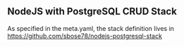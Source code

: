 ## NodeJS with PostgreSQL CRUD Stack

As specified in the meta.yaml, the stack definition lives in https://github.com/sbose78/nodejs-postgresql-stack